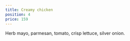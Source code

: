 ```yaml
---
title: Creamy chicken
position: 4
price: 159
---
```


Herb mayo, parmesan, tomato, crisp lettuce, silver onion.